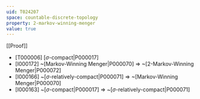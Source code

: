 ```yaml
---
uid: T024207
space: countable-discrete-topology
property: 2-markov-winning-menger
value: true
---
```

[[Proof]]

* [T000006] [$\sigma$-compact|P000017]
* [I000172] ~[Markov-Winning Menger|P000070] => ~[2-Markov-Winning Menger|P000072]
* [I000166] ~[$\sigma$-relatively-compact|P000071] => ~[Markov-Winning Menger|P000070]
* [I000163] ~[$\sigma$-compact|P000017] => ~[$\sigma$-relatively-compact|P000071]

